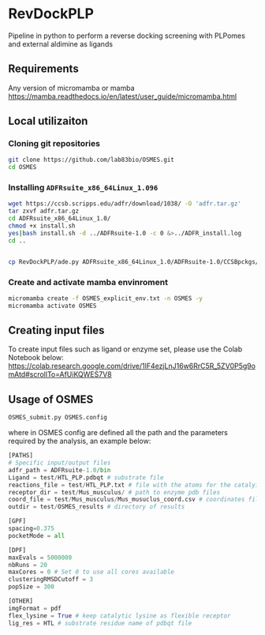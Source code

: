 # RevDockPLP
Pipeline in python to perform a reverse docking screening with PLPomes and external aldimine as ligands

## Requirements
Any version of micromamba or mamba https://mamba.readthedocs.io/en/latest/user_guide/micromamba.html

## Local utilizaiton 
### Cloning git repositories
```bash
git clone https://github.com/lab83bio/OSMES.git
cd OSMES
```
### Installing `ADFRsuite_x86_64Linux_1.096`
```bash
wget https://ccsb.scripps.edu/adfr/download/1038/ -O 'adfr.tar.gz'
tar zxvf adfr.tar.gz 
cd ADFRsuite_x86_64Linux_1.0/
chmod +x install.sh
yes|bash install.sh -d ../ADFRsuite-1.0 -c 0 &>../ADFR_install.log
cd ..


cp RevDockPLP/ade.py ADFRsuite_x86_64Linux_1.0/ADFRsuite-1.0/CCSBpckgs/ADFR/bin
```
### Create and activate mamba envinroment
```bash
micromamba create -f OSMES_explicit_env.txt -n OSMES -y
micromamba activate OSMES
```
## Creating input files
To create input files such as ligand or enzyme set, please use the Colab Notebook below:
https://colab.research.google.com/drive/1lF4ezjLnJ16w6RrC5R_5ZV0P5g9omAtd#scrollTo=AfUiKQWES7V8

## Usage of OSMES
```bash
OSMES_submit.py OSMES.config
```
where in OSMES config are defined all the path and the parameters required by the analysis, an example below:
```python
[PATHS]
# Specific input/output files
adfr_path = ADFRsuite-1.0/bin
Ligand = test/HTL_PLP.pdbqt # substrate file
reactions_file = test/HTL_PLP.txt # file with the atoms for the catalyitic favourable conformations and the gridbox sizes
receptor_dir = test/Mus_musculus/ # path to enzyme pdb files
coord_file = test/Mus_musculus/Mus_musuclus_coord.csv # coordinates file for every active site consdered in the enzymes set with specified center of the gridbox
outdir = test/OSMES_results # directory of results

[GPF]
spacing=0.375 
pocketMode = all

[DPF]
maxEvals = 5000000
nbRuns = 20
maxCores = 0 # Set 0 to use all cores available
clusteringRMSDCutoff = 3
popSize = 300 

[OTHER]
imgFormat = pdf
flex_lysine = True # keep catalytic lysine as flexible receptor
lig_res = HTL # substrate residue name of pdbqt file
```
